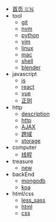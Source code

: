
- [首页 :cn:](/README.md)
- tool
    - [git](/tool/git.md)
    - [nvm](/tool/nvm.md)
    - [python](/tool/python.md)
    - [vim](/tool/vim.md)
    - [linux](/tool/linux.md)
    - [mac](/tool/mac.md)
    - [shell](/tool/shell.md)
    - [blender](/tool/blender.md)
- javascript
    - [js](/javascript/js.md)
    - [react](/javascript/react.md)
    - [vue](/javascript/vue.md)
    - [正则](/javascript/正则.md)
- http
    - [description](/http/description.md)
    - [http](/http/http.md)
    - [AJAX](/http/AJAX.md)
    - [跨域](/http/cross.md)
    - [storage](/http/storage.md)
- computer
    - [线程](/computer/线程.md)
- treasure
    - [new](/treasure/experience.md)
- backEnd
    - [mongodb](/backEnd/mongo.md)
    - [koa](/backEnd/koa.md)
- html/css
    - [less_sass](/html/less_scss.md)
    - [html](/html/html.md)
    - [css](/html/css.md)